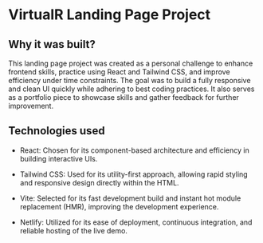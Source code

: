 # VirtualR Landing Page Project

## Why it was built?

This landing page project was created as a personal challenge to enhance frontend skills, practice using React and Tailwind CSS, and improve efficiency under time constraints. The goal was to build a fully responsive and clean UI quickly while adhering to best coding practices. It also serves as a portfolio piece to showcase skills and gather feedback for further improvement.

## Technologies used

- React: Chosen for its component-based architecture and efficiency in building interactive UIs.

- Tailwind CSS: Used for its utility-first approach, allowing rapid styling and responsive design directly
  within the HTML.

- Vite: Selected for its fast development build and instant hot module replacement (HMR), improving the development experience.

- Netlify: Utilized for its ease of deployment, continuous integration, and reliable hosting of the live demo.
